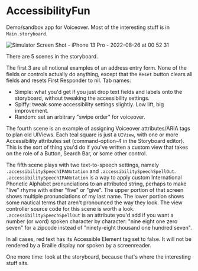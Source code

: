 # AccessibilityFun

Demo/sandbox app for Voiceover. Most of the interesting stuff is in `Main.storyboard`.

![Simulator Screen Shot - iPhone 13 Pro - 2022-08-26 at 00 52 31](https://user-images.githubusercontent.com/418007/186851880-bd9b07d4-5fff-4c02-bd5c-6f011d218f5d.png)

There are 5 scenes in the storyboard.

The first 3 are all notional examples of an address entry form. None of the fields or controls actually do anything, except that the `Reset`
button clears all fields and resets First Responder to nil.
Tab names: 
* Simple: what you'd get if you just drop text fields and labels onto the storyboard, without tweaking the accessibility settings.
* Spiffy: tweak some accessibility settings slightly. Low lift, big improvement.
* Random: set an arbitrary "swipe order" for voiceover.

The fourth scene is an example of assigning Voiceover attributes/ARIA tags to plan old UIViews. Each teal square is just a `UIView`, with one or
more Accessibility attributes set (command-option-4 in the Storyboard editor). This is the sort of thing you'd do if you've written a custom view
that takes on the role of a Button, Search Bar, or some other control.

The fifth scene plays with two text-to-speech settings, namely `.accessibilitySpeechIPANotation` and `.accessibilitySpeechSpellOut`.
`.accessibilitySpeechIPANotation` is a way to apply custom International Phonetic Alphabet pronunciations to an attributed string, perhaps
to make "live" rhyme with either "five" or "give". The upper portion of that screen shows multiple pronunciations of my last name. The lower portion
shows some nautical terms that aren't pronounced the way they look. The view controller source code for this scene is worth a look. 
`.accessibilitySpeechSpellOut` is an attribute you'd add if you want a number (or word) 
spoken character by character: "nine eight one zero seven"
for a zipcode instead of "ninety-eight thousand one hundred seven".

In all cases, red text has its Accessible Element tag set to false. It will not be rendered by a Braille display nor spoken by a screenreader.

One more time: look at the storyboard, because that's where the interesting stuff sits.
